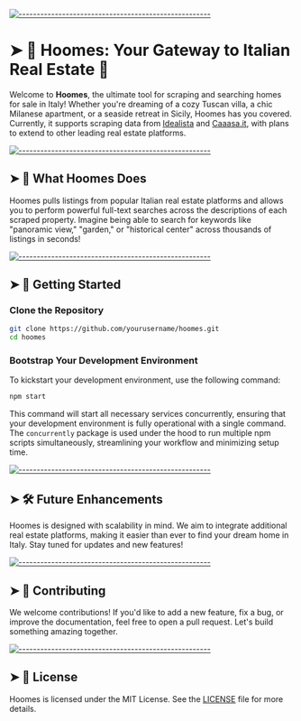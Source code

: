 <!-- ⚠️ This README has been generated from the file(s) "blueprint.md" ⚠️-->
[![-----------------------------------------------------](https://raw.githubusercontent.com/andreasbm/readme/master/assets/lines/colored.png)](#-hoomes-your-gateway-to-italian-real-estate-)

# ➤ 🏡 Hoomes: Your Gateway to Italian Real Estate 🏡

Welcome to **Hoomes**, the ultimate tool for scraping and searching homes for sale in Italy! Whether you're dreaming of a cozy Tuscan villa, a chic Milanese apartment, or a seaside retreat in Sicily, Hoomes has you covered. Currently, it supports scraping data from [Idealista](https://www.idealista.it/) and [Caaasa.it](https://www.caaasa.it/), with plans to extend to other leading real estate platforms. 


[![-----------------------------------------------------](https://raw.githubusercontent.com/andreasbm/readme/master/assets/lines/colored.png)](#-what-hoomes-does)

## ➤ 🌟 What Hoomes Does

Hoomes pulls listings from popular Italian real estate platforms and allows you to perform powerful full-text searches across the descriptions of each scraped property. Imagine being able to search for keywords like "panoramic view," "garden," or "historical center" across thousands of listings in seconds!


[![-----------------------------------------------------](https://raw.githubusercontent.com/andreasbm/readme/master/assets/lines/colored.png)](#-getting-started)

## ➤ 🚀 Getting Started

### Clone the Repository

```bash
git clone https://github.com/yourusername/hoomes.git
cd hoomes
```

### Bootstrap Your Development Environment

To kickstart your development environment, use the following command:

```bash
npm start
```

This command will start all necessary services concurrently, ensuring that your development environment is fully operational with a single command. The `concurrently` package is used under the hood to run multiple npm scripts simultaneously, streamlining your workflow and minimizing setup time.
   

[![-----------------------------------------------------](https://raw.githubusercontent.com/andreasbm/readme/master/assets/lines/colored.png)](#-future-enhancements)

## ➤ 🛠️ Future Enhancements

Hoomes is designed with scalability in mind. We aim to integrate additional real estate platforms, making it easier than ever to find your dream home in Italy. Stay tuned for updates and new features!


[![-----------------------------------------------------](https://raw.githubusercontent.com/andreasbm/readme/master/assets/lines/colored.png)](#-contributing)

## ➤ 🤝 Contributing

We welcome contributions! If you'd like to add a new feature, fix a bug, or improve the documentation, feel free to open a pull request. Let's build something amazing together.


[![-----------------------------------------------------](https://raw.githubusercontent.com/andreasbm/readme/master/assets/lines/colored.png)](#-license)

## ➤ 📜 License

Hoomes is licensed under the MIT License. See the [LICENSE](LICENSE) file for more details.

